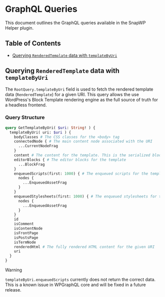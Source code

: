 # GraphQL Queries

This document outlines the GraphQL queries available in the SnapWP Helper plugin.

## Table of Contents

- [Querying `RenderedTemplate` data with `templateByUri`](#querying-renderedtemplate-data-with-templatebyuri)

## Querying `RenderedTemplate` data with `templateByUri`

The `RootQuery.templateByUri` field is used to fetch the rendered template data (`RenderedTemplate`) for a given URI. This query allows the use WordPress's Block Template rendering engine as the full source of truth for a headless frontend.

### Query Structure

```graphql
query GetTemplateByUri( $uri: String! ) {
  templateByUri( uri: $uri ) {
    bodyClasses # The CSS classes for the <body> tag
    connectedNode { # The main content node associated with the URI
      ...CurrentNodeFrag
    }
    content # The content for the template. This is the serialized block markup and HTML.
    editorBlocks { # The editor blocks for the template
      ...BlockFrag
    }
    enqueuedScripts(first: 1000) { # The enqueued scripts for the template
      nodes {
        ...EnqueuedAssetFrag
      }
    }
    enqueuedStylesheets(first: 1000) { # The enqueued stylesheets for the template
      nodes {
        ...EnqueuedAssetFrag
      }
    }
    id
    isComment
    isContentNode
    isFrontPage
    isPostsPage
    isTermNode
    renderedHtml # The fully rendered HTML content for the given URI
    uri
  }
}
```

>[!WARNING]
> `templateByUri.enqueuedScripts` currently does not return the correct data. This is a known issue in WPGraphQL core and will be fixed in a future release.
